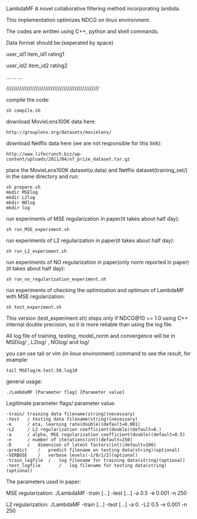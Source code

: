 LambdaMF
A novel collaborative filtering method incorporating lambda.

This implementation optimizes NDCG on linux environment.

The codes are written using C++, python and shell commands.

Data format should be:(seperated by space)

user_id1 item_id1 rating1

user_id2 item_id2 rating2

... ... ...

//////////////////////////////////////////////////

compile the code:

	sh compile.sh

download MovieLens100K data here:

	http://grouplens.org/datasets/movielens/
	
download Netflix data here (we are not responsible for this link):
	
	http://www.lifecrunch.biz/wp-content/uploads/2011/04/nf_prize_dataset.tar.gz

place the MovieLens100K dataset(u.data) and Netflix dataset(training_set/) in the same directory and run:

	sh prepare.sh
	mkdir MSElog
	mkdir L2log
	mkdir NOlog
	mkdir log

run experiments of MSE regularization in paper(it takes about half day):

	sh run_MSE_experiment.sh	

run experiments of L2 regularization in paper(it takes about half day):

	sh run_L2_experiment.sh	

run experiments of NO regularization in paper(only norm reported in paper)(it takes about half day):

	sh run_no_regularization_experiment.sh	

run experiments of checking the optimization and optimum of LambdaMF with MSE regularization:

	sh test_experiment.sh 

This version (test_experiment.sh) stops only if NDCG@10 == 1.0 using C++ internal double precision, so it is more reliable than using the log file. 


All log file of training, testing, model_norm and convergence will be in MSElog/ , L2log/ , NOlog/ and log/

you can use tail or vim (in linux environment) command to see the result, for example:

	tail MSElog/m.test.50.log10

general usage:

	./LambdaMF [Parameter flag] [Parameter value]

Legitimate parameter flags/ parameter value:

	-train/ training data filename(string)(necessary)
	-test	/ testing data filename(string)(necessary)
	-e		/ eta, learning rate(double)(default=0.001)
	-L2		/ L2 regularization coefficient(double)(default=0.)
	-a		/ alpha, MSE regularization coefficient(double)(default=0.5)
	-n		/ number of iterations(int)(default=250)
	-D		/	dimension of latent factors(int)(default=100)
	-predict	/	predict filename on testing data(string)(optional)
	-VERBOSE	/	verbose levels(-1/0/1/2)(optional)
	-train_logfile	/	log filename for training data(string)(optional)
	-test_logfile		/	log filename for testing data(string)(optional)

The parameters used in paper:

MSE regularization: ./LambdaMF -train [...] -test [...] -a 0.5 -e 0.001 -n 250

L2 regularization: ./LambdaMF -train [...] -test [...] -a 0. -L2 0.5 -e 0.001 -n 250

